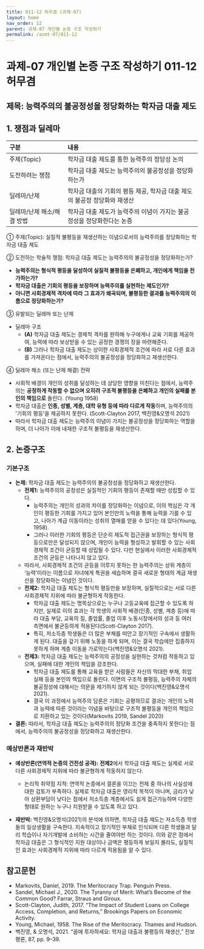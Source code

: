 ```yaml
---
title: 011-12 허무겸 (과제-07)
layout: home
nav_order: 12
parent: 과제-07 개인별 논증 구조 작성하기
permalink: /asmt-07/011-12
---
```


# 과제-07 개인별 논증 구조 작성하기 011-12 허무겸

## 제목: 능력주의의 불공정성을 정당화하는 학자금 대출 제도

## 1. 쟁점과 딜레마

| 구분 | 내용 |
|:---|:---|
| 주제(Topic) | 학자금 대출 제도를 통한 능력주의 정당성 논의 |
| 도전하려는 쟁점 | 학자금 대출 제도는 능력주의의 불공정성을 정당화하는가 |
| 딜레마/난제 | 학자금 대출의 기회의 평등 제공, 학자금 대출 제도의 불공정 정당화와 재생산 |
| 딜레마/난제 해소/해결 방법 | 학자금 대출 제도가 능력주의 이념이 가지는 불공정성을 정당화한다는 논증 |

① 주제(Topic): 실질적 불평등을 재생산하는 이념으로서의 능력주의를 정당화하는 학자금 대출 제도

② 도전하는 학술적 쟁점: 학자금 대출 제도는 능력주의의 불공정성을 정당화하는가?

- **능력주의는 형식적 평등을 달성하여 실질적 불평등을 은폐하고, 개인에게 책임을 전가하는가?**
- **학자금 대출은 기회의 평등을 보장하며 능력주의를 실현하는 제도인가?**  
- **아니면 사회경제적 격차에 따라 그 효과가 왜곡되며, 불평등한 결과를 능력주의의 이름으로 정당화하는가?**  

③ 유발되는 딜레마 또는 난제

- 딜레마 구조
  - **(A)** 학자금 대출 제도는 경제적 격차를 완하해 누구에게나 교육 기회를 제공하여, 능력에 따라 보상받을 수 있는 공정한 경쟁의 장을 마련해준다.
  - **(B)** 그러나 학자금 대출 제도는 상이한 사회경제적 조건에 따라 서로 다른 효과를 가져온다는 점에서, 능력주의의 불공정성을 정당화하고 재생산한다.

④ 딜레마 해소 (또는 난제 해결) 전략

- 사회적 배경이 개인의 성취를 달성하는 데 상당한 영향을 미친다는 점에서, 능력주의는 **공정하게 작동할 수 없으며 오히려 구조적 불평등을 은폐하고 개인의 실패를 본인의 책임으로** 돌린다. (Young 1958)
- 학자금 대출은 **인종, 성별, 계층, 대학 유형 등에 따라 다르게 작동**하며, 능력주의의 '기회의 평등'을 제공하지 못한다. (Scott-Clayton 2017, 백진영&오명석 2021)
- 따라서 학자금 대출 제도는 능력주의 이념이 가지는 불공정성을 정당화하는 역할을 하며, 더 나아가 이에 내재한 구조적 불평등을 재생산한다.

## 2. 논증구조

### 기본구조

- **논제:** 학자금 대출 제도는 능력주의의 불공정성을 정당화하고 재생산한다.
  - **전제1:** 능력주의의 공정성은 실질적인 기회의 평등이 존재할 때만 성립할 수 있다.
    - 능력주의는 개인의 성과의 차이를 정당화하는 이념으로, 이의 핵심은 각 개인이 평등한 기회를 가지고 있어 본인만의 노력을 통해 능력을 기를 수 있고, 나아가 계급 이동이라는 성취의 열매를 얻을 수 있다는 데 있다(Young, 1958).
    - 그러나 이러한 기회의 평등은 단순히 제도적 접근권을 보장하는 형식적 평등으로만은 달성되지 않으며, 개인이 능력을 형성하고 발휘할 수 있는 사회경제적 조건이 균등할 때 성립될 수 있다. 다만 현실에서 이러한 사회경제적 조건의 균등은 나타나지 않고 있다.
  - 따라서, 사회경제적 조건의 균등을 이루지 못하는 한 능력주의는 상위 계층이 ‘능력’이라는 이름으로 자녀에게 특권을 세습하며 결국 새로운 형태의 계급 재생산을 정당화하는 이념인 것이다.
  - **전제2:** 학자금 대출 제도는 형식적 평등만을 보장하며, 실질적으로는 서로 다른 사회경제적 지위에 따라 불균형하게 작동한다.
    - 학자금 대출 제도는 명목상으로는 누구나 고등교육에 접근할 수 있도록 하지만, 실제로 이의 효과는 각 학생의 사회적 배경(인종, 성별, 계층 등)에 따라 대출 부담, 교육의 질, 졸업률, 졸업 이후 노동시장에서의 성과 등 여러 측면에서 불균등하게 적용된다(Scott-Clayton 2017).
    - 특히, 저소득층 학생들은 더 많은 부채를 떠안고 장기적인 구속에서 생활하게 된다. 대출을 갚기 위해 노동을 하게 되며, 이는 결국 학습에만 집중하지 못하게 하며 계층 이동을 가로막는다(백진영&오명석 2021).
  - **전제3:** 학자금 대출 제도는 능력주의의 공정성을 실현하는 것처럼 작동하고 있으며, 실패에 대한 개인의 책임을 강조한다.
      - 학자금 대출 제도를 통해 교육을 받은 사람들은 자신의 막대한 부채, 취업 실패 등을 본인의 책임으로 돌린다. 이면의 구조적 불평등, 능력주의 자체의 불공정성에 대해서는 의문을 제기하지 않게 되는 것이다(백진영&오명석 2021).
      - 결국 이 과정에서 능력주의 담론은 기회는 공평하므로 결과는 개인의 노력과 능력에 따른 것이라는 이념을 바탕으로 구조적 불평등을 개인의 책임으로 치환하고 있는 것이다(Markovits 2019, Sandel 2020)
- **결론:** 따라서, 학자금 대출 제도는 능력주의의 정당화 조건을 충족하지 못한다는 점에서, 능력주의의 불공정성을 정당화하고 재생산한다.

### 예상반론과 재반박

- **예상반론(연역적 논증의 건전성 공격):** **전제2**에서 학자금 대출 제도는 실제로 서로 다른 사회경제적 지위에 따라 불균형하게 작동하지 않는다.
  - 논리적 취약점 지적: 연역적 논증에서 결론을 이끄는 전제 중 하나의 사실성에 대한 검토가 부족하다. 실제로 학자금 대출은 영리적 목적이 아니며, 금리가 낮아 상환부담이 낮다는 점에서 저소득층 계층에서도 쉽게 접근가능하며 다양한 형태로 원하는 누구나 지원받을 수 있도록 하고 있다.

- **재반박:** 백진영&오명석(2021)의 분석에 의하면, 학자금 대출 제도는 저소득층 학생들의 일상생활을 구속한다. 지속적이고 장기적인 부채로 인식되며 다른 학생들과 달리 학습이나 자기개발에 소비하는 시간을 줄여야만 하는 것이다. 이와 같은 점에서 학자금 대출은 그 형식적인 지원 대상이나 금액은 평등하게 보일지 몰라도, 실질적인 효과는 사회경제적 지위에 따라 다르게 적용됨을 알 수 있다.

## 참고문헌

- Markovits, Daniel, 2019. The Meritocracy Trap. Penguin Press.
- Sandel, Michael J., 2020. The Tyranny of Merit: What’s Become of the Common Good? Farrar, Straus and Giroux.
- Scott-Clayton, Judith, 2017. “The Impact of Student Loans on College Access, Completion, and Returns,” Brookings Papers on Economic Activity.
- Young, Michael, 1958. The Rise of the Meritocracy. Thames and Hudson.
- 백진영, & 오명석, 2021. “꿈에 투자하세요: 학자금 대출과 불평등의 재생산,” 진보평론, 87, pp. 9–39.

